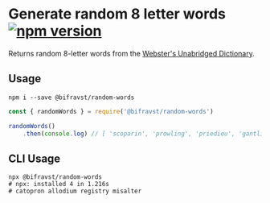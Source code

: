 # Generate random 8 letter words [![npm version](https://img.shields.io/npm/v/@bifravst/random-words.svg)](https://www.npmjs.com/package/@bifravst/random-words)

Returns random 8-letter words from the [Webster's Unabridged Dictionary](http://www.gutenberg.org/ebooks/29765).

## Usage

    npm i --save @bifravst/random-words

```javascript
const { randomWords } = require('@bifravst/random-words')

randomWords()
    .then(console.log) // [ 'scoparin', 'prowling', 'priedieu', 'gantline' ]
```

## CLI Usage

    npx @bifravst/random-words
    # npx: installed 4 in 1.216s
    # catopron allodium registry misalter    
